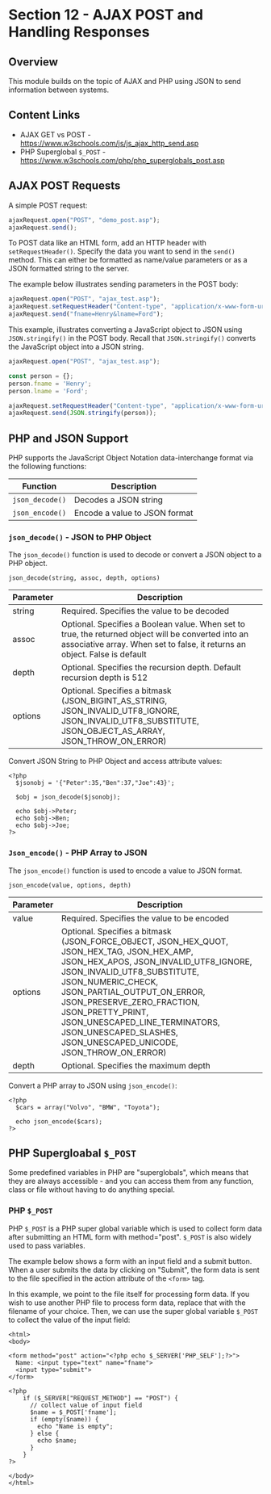 # Section 12 - AJAX POST and Handling Responses

## Overview

This module builds on the topic of AJAX and PHP using JSON to send information between systems. 

## Content Links 

- AJAX GET vs POST - <https://www.w3schools.com/js/js_ajax_http_send.asp>
- PHP Superglobal `$_POST` - <https://www.w3schools.com/php/php_superglobals_post.asp>

## AJAX POST Requests

A simple POST request:

```javascript
ajaxRequest.open("POST", "demo_post.asp");
ajaxRequest.send();
```

To POST data like an HTML form, add an HTTP header with `setRequestHeader()`. Specify the data you want to send in the `send()` method. This can either be formatted as name/value parameters or as a JSON formatted string to the server.

The example below illustrates sending parameters in the POST body:
 
```javascript
ajaxRequest.open("POST", "ajax_test.asp");
ajaxRequest.setRequestHeader("Content-type", "application/x-www-form-urlencoded");
ajaxRequest.send("fname=Henry&lname=Ford");
```

This example, illustrates converting a JavaScript object to JSON using `JSON.stringify()` in the POST body. Recall that `JSON.stringify()` converts the JavaScript object into a JSON string.   

```javascript
ajaxRequest.open("POST", "ajax_test.asp");

const person = {};
person.fname = 'Henry';
person.lname = 'Ford';

ajaxRequest.setRequestHeader("Content-type", "application/x-www-form-urlencoded");
ajaxRequest.send(JSON.stringify(person));
```

## PHP and JSON Support

PHP supports the JavaScript Object Notation data-interchange format via the following functions:

| Function | Description |
|---|---|
| `json_decode()` | Decodes a JSON string |
| `json_encode()` | Encode a value to JSON format |                           


### `json_decode()` - JSON to PHP Object

The `json_decode()` function is used to decode or convert a JSON object to a PHP object.

```injectablephp
json_decode(string, assoc, depth, options)
```

| Parameter | Description |
|----|----|
| string | Required. Specifies the value to be decoded |
| assoc | Optional. Specifies a Boolean value. When set to true, the returned object will be converted into an associative array. When set to false, it returns an object. False is default |
| depth | Optional. Specifies the recursion depth. Default recursion depth is 512 |
| options | Optional. Specifies a bitmask (JSON_BIGINT_AS_STRING, JSON_INVALID_UTF8_IGNORE, JSON_INVALID_UTF8_SUBSTITUTE, JSON_OBJECT_AS_ARRAY, JSON_THROW_ON_ERROR) |


Convert JSON String to PHP Object and access attribute values:

```injectablephp
<?php
  $jsonobj = '{"Peter":35,"Ben":37,"Joe":43}';
  
  $obj = json_decode($jsonobj);
  
  echo $obj->Peter;
  echo $obj->Ben;
  echo $obj->Joe;
?>
```

### `Json_encode()` - PHP Array to JSON

The `json_encode()` function is used to encode a value to JSON format.

```injectablephp
json_encode(value, options, depth)
```

| Parameter | Description |
|----|----|
| value | Required. Specifies the value to be encoded |
| options | Optional. Specifies a bitmask (JSON_FORCE_OBJECT, JSON_HEX_QUOT, JSON_HEX_TAG, JSON_HEX_AMP, JSON_HEX_APOS, JSON_INVALID_UTF8_IGNORE, JSON_INVALID_UTF8_SUBSTITUTE, JSON_NUMERIC_CHECK, JSON_PARTIAL_OUTPUT_ON_ERROR, JSON_PRESERVE_ZERO_FRACTION, JSON_PRETTY_PRINT, JSON_UNESCAPED_LINE_TERMINATORS, JSON_UNESCAPED_SLASHES, JSON_UNESCAPED_UNICODE, JSON_THROW_ON_ERROR)  |
| depth | Optional. Specifies the maximum depth |

Convert a PHP array to JSON using `json_encode()`:

```injectablephp
<?php
  $cars = array("Volvo", "BMW", "Toyota");
  
  echo json_encode($cars);
?>
```


## PHP Supergloabal `$_POST`

Some predefined variables in PHP are "superglobals", which means that they are always accessible - and you can access them from any function, class or file without having to do anything special.

### PHP `$_POST`

PHP `$_POST` is a PHP super global variable which is used to collect form data after submitting an HTML form with method="post". `$_POST` is also widely used to pass variables.

The example below shows a form with an input field and a submit button. When a user submits the data by clicking on "Submit", the form data is sent to the file specified in the action attribute of the `<form>` tag. 

In this example, we point to the file itself for processing form data. If you wish to use another PHP file to process form data, replace that with the filename of your choice. Then, we can use the super global variable `$_POST` to collect the value of the input field:
  
```injectablephp
<html>
<body>

<form method="post" action="<?php echo $_SERVER['PHP_SELF'];?>">
  Name: <input type="text" name="fname">
  <input type="submit">
</form>

<?php
    if ($_SERVER["REQUEST_METHOD"] == "POST") {
      // collect value of input field
      $name = $_POST['fname'];
      if (empty($name)) {
        echo "Name is empty";
      } else {
        echo $name;
      }
    }
?>

</body>
</html>
```
